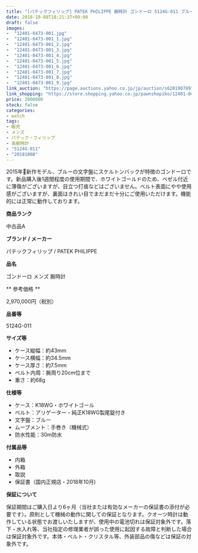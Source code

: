```yaml
---
title: "[パテックフィリップ] PATEK PHILIPPE 腕時計 ゴンドーロ 5124G-011 ブルー K18WG 手巻 メンズ 美品 国内正規品"
date: 2018-10-08T18:21:37+09:00
draft: false
images:
-  "12401-0473-001.jpg"
-  "12401-0473-001_1.jpg"
-  "12401-0473-001_2.jpg"
-  "12401-0473-001_3.jpg"
-  "12401-0473-001_4.jpg"
-  "12401-0473-001_5.jpg"
-  "12401-0473-001_6.jpg"
-  "12401-0473-001_7.jpg"
-  "12401-0473-001_8.jpg"
-  "12401-0473-001_9.jpg"
link_auction: "https://page.auctions.yahoo.co.jp/jp/auction/s620190789"
link_shopping: "https://store.shopping.yahoo.co.jp/pawnshopiko/12401-0473-001.html"
price: 2000000
stock: false
categories:
- watch
tags:
- 販売
- メンズ
- パテック・フィリップ
- 高級時計
- "5124G-011"
- "20181008"
---
```

2015年新作モデル、ブルーの文字盤にスケルトンバックが特徴のゴンドーロです。新品購入後1週間程度の使用期間で、ホワイトゴールドのため、ベゼル付近に薄傷がございますが、目立つ打痕などはございません。ベルト表面にやや使用感がございますが、裏面はきれい目でまだまだ十分にご使用いただけます。機能的には正常に動作しております。

**商品ランク**

中古品A

**ブランド / メーカー**

パテックフィリップ / PATEK PHILIPPE

**品名**

ゴンドーロ メンズ 腕時計

** 参考価格 **

2,970,000円（税別）

**品番等**

5124G-011

**サイズ等**

- ケース縦幅：約43mm
- ケース横幅：約34.5mm
- ケース厚さ：約7.5mm
- ベルト内周：腕周り20cm位まで
- 重さ：約68g

**仕様等**

- ケース：K18WG・ホワイトゴール
- ベルト：アリゲーター・純正K18WG製尾錠付き
- 文字盤：ブルー
- ムーブメント：手巻き（機械式）
- 防水性能：30m防水

**付属品等**

- 内箱
- 外箱
- 取説
- 保証書（国内正規店・2018年10月)

**保証について**

保証期間はご購入日より6ヶ月（当社または有効なメーカーの保証書の添付が必要です）。原則として機械の動作に関しての保証となります。クオーツ時計は動作している状態でお渡しいたしますが、使用中の電池切れは保証対象外です。落下・水入れ等、当社指定の修理業者が誤った使用に起因する故障と判断した場合は保証対象外です。本体・ベルト・クリスタル等、外装部品の傷などは保証の対象外です。

